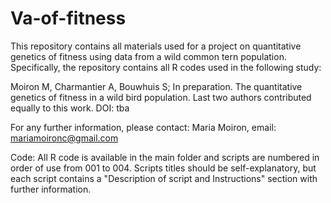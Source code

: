 # Va-of-fitness
This repository contains all materials used for a project on quantitative genetics of fitness using data from a wild common tern population. Specifically, the repository contains all R codes used in the following study:

Moiron M, Charmantier A, Bouwhuis S; In preparation. The quantitative genetics of fitness in a wild bird population.
Last two authors contributed equally to this work. DOI: tba

For any further information, please contact: Maria Moiron, email: mariamoironc@gmail.com

Code:
All R code is available in the main folder and scripts are numbered in order of use from 001 to 004. Scripts titles should be self-explanatory, but each script contains a "Description of script and Instructions" section with further information.
